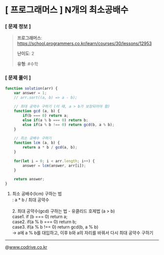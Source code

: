 # [ 프로그래머스 ] N개의 최소공배수

### [ 문제 정보 ]
> **프로그래머스**: https://school.programmers.co.kr/learn/courses/30/lessons/12953
> 
> **난이도**: 2
>
> **유형**: #수학


### [ 문제 풀이 ]
```JavaScript
function solution(arr) {
    var answer = 1;
    // arr.sort((a, b) => a - b);
    
    // 최대 공약수 구하기 (이 때, a > b가 보장되어야 함)
    function gcd (a, b) {
        if(b === 0) return a;
        else if(a % b === 0) return b;
        else if(a % b !== 0) return gcd(b, a % b);
    }
    
    // 최소 공배수 구하기
    function lcm (a, b) {
        return a * b / gcd(a, b);
    }
    
    for(let i = 0; i < arr.length; i++) {
        answer = lcm(answer, arr[i]);
    }
    
    return answer;
}
```
1. 최소 공배수(lcm) 구하는 법<br>   : a * b / 최대 공약수<br><br>2. 최대 공약수(gcd) 구하는 법 - 유클리드 호제법 (a > b)<br>   case1. if (b === 0) return a;<br>   case2. if(a % b === 0) return b;<br>   case3. if(a % b !== 0) return gcd(b, a % b)<br>      -> a에 a % b를 대입하고, 이후 b와 a의 자리를 바꿔서 다시 최대 공약수 구하기


---
@www.codrive.co.kr